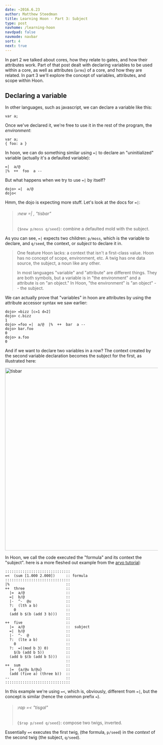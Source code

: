 ```yaml
---
date: ~2016.6.23
author: Matthew Steedman
title: Learning Hoon - Part 3: Subject
type: post
navhome: /learning-hoon
navdpad: false
navmode: navbar
sort: 4
next: true
---
```


In part 2 we talked about cores, how they relate to gates, and how their attributes work. Part of that post dealt with declaring variables to be used within a core, as well as attributes (`arms`) of a core, and how they are related. In part 3 we'll explore the concept of variables, attributes, and scope within Hoon.

## Declaring a variable

In other languages, such as javascript, we can declare a variable  like this:

```
var a;
```

Once we've declared it, we're free to use it in the rest of the program, the *environment*:

```
var a;
{ foo: a }
```

In hoon, we can do something similar using `=|` to declare an "uninitialized" variable (actually it's a defaulted variable):

```
=|  a/@
|%  ++  foo  a --
```

But what happens when we try to use `=|` by itself?

```
dojo> =|  a/@
dojo<
```

Hmm, the dojo is expecting more stuff. Let's look at the docs for `=|`:

> ###### :new =| , "tisbar"
> `{$new p/moss q/seed}`: combine a defaulted mold with the subject.

As you can see, `=|` expects two children: `p/moss`, which is the variable to declare, and `q/seed`, the context, or *subject* to declare it in. 

> One feature Hoon lacks: a context that isn't a first-class value. Hoon has no concept of scope, environment, etc. A twig has one data source, the subject, a noun like any other.
>
> In most languages "variable" and "attribute" are different things. They are both symbols, but a variable is in "the environment" and a attribute is on "an object." In Hoon, "the environment" is "an object" -- the subject.

We can actually prove that "variables" in hoon are attributes by using the attribute accessor syntax we saw earlier:

```
dojo> =bizz [c=1 d=2]
dojo> c.bizz
1
dojo> =foo =|  a/@  |%  ++  bar  a --
dojo> bar.foo
0
dojo> a.foo
0
```

And if we want to declare two variables in a row? The context created by the second variable declaration becomes the subject for the first, as illustrated here:

<img src="https://dl.dropboxusercontent.com/s/k1qnge5s0e99j63/tisbar.png" alt="tisbar" width="600"/>

In Hoon, we call the code executed the "formula" and its context the "subject". here is a more fleshed out example from the [arvo  tutorial](http://urbit.org/docs/arvo/subject/):

```
::::::::::::::::::::::::::::::
=<  (sum [1.000 2.000])     :: formula
::::::::::::::::::::::::::::::
|%                          ::
++  three                   ::
  |=  a/@                   ::
  =|  b/@                   ::
  |-  ^-  @u                ::
  ?:  (lth a b)             ::
    0                       ::
  (add b $(b (add 3 b)))    ::
                            ::
++  five                    ::
  |=  a/@                   ::  subject
  =|  b/@                   ::
  |-  ^-  @                 ::
  ?:  (lte a b)             ::
    0                       ::
  ?:  =((mod b 3) 0)        ::
    $(b (add b 5))          ::
  (add b $(b (add b 5)))    ::
                            ::
++  sum                     ::
  |=  {a/@u b/@u}           ::
  (add (five a) (three b))  ::
--                          ::
::::::::::::::::::::::::::::::
```

In this example we're using `=<`, which is, obviously, different from `=|`, but the concept is similar (hence the common prefix `=`).

> ###### :rap =< "tisgal"
> `{$rap p/seed q/seed}`: compose two twigs, inverted.

Essentially `=<` executes the first twig, (the formula, `p/seed`) in the *context* of the second twig (the subject, `q/seed`).

